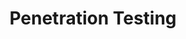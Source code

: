 ---
lang: es
layout: doc
redirect_from:
- /es/doc/pentesting/
redirect_to: https://github.com/Qubes-Community/Contents/blob/master/docs/os/pentesting.md
ref: 83
title: Penetration Testing
---